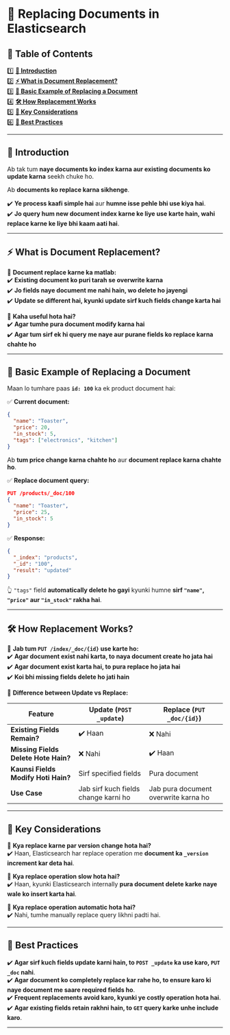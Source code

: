 # 📜 **Replacing Documents in Elasticsearch**  

## 📌 **Table of Contents**  

1️⃣ **[🔹 Introduction](#1)**  
2️⃣ **[⚡ What is Document Replacement?](#2)**  
3️⃣ **[📝 Basic Example of Replacing a Document](#3)**  
4️⃣ **[🛠️ How Replacement Works](#4)**  
5️⃣ **[🚀 Key Considerations](#5)**  
6️⃣ **[🎯 Best Practices](#6)**  

---

## 🔹 **Introduction**  <a id="1"></a>
Ab tak tum **naye documents ko index karna aur existing documents ko update karna** seekh chuke ho.  

Ab **documents ko replace karna sikhenge**.  

✔️ **Ye process kaafi simple hai** aur **humne isse pehle bhi use kiya hai**.  
✔️ **Jo query hum new document index karne ke liye use karte hain, wahi replace karne ke liye bhi kaam aati hai**.  

---

## ⚡ **What is Document Replacement?**  <a id="2"></a>

🔹 **Document replace karne ka matlab:**  
✔️ **Existing document ko puri tarah se overwrite karna**  
✔️ **Jo fields naye document me nahi hain, wo delete ho jayengi**  
✔️ **Update se different hai, kyunki update sirf kuch fields change karta hai**  

🔹 **Kaha useful hota hai?**  
✔️ **Agar tumhe pura document modify karna hai**  
✔️ **Agar tum sirf ek hi query me naye aur purane fields ko replace karna chahte ho**  

---

## 📝 **Basic Example of Replacing a Document**  <a id="3"></a>

Maan lo tumhare paas **`id: 100`** ka ek product document hai:  

✅ **Current document:**  
```json
{
  "name": "Toaster",
  "price": 20,
  "in_stock": 5,
  "tags": ["electronics", "kitchen"]
}
```

Ab **tum price change karna chahte ho** aur **document replace karna chahte ho**.  

✅ **Replace document query:**  
```json
PUT /products/_doc/100
{
  "name": "Toaster",
  "price": 25,
  "in_stock": 5
}
```

✅ **Response:**  
```json
{
  "_index": "products",
  "_id": "100",
  "result": "updated"
}
```

👆 `"tags"` field **automatically delete ho gayi** kyunki humne **sirf `"name"`, `"price"` aur `"in_stock"` rakha hai**.  

---

## 🛠️ **How Replacement Works?**  <a id="4"></a>

🔹 **Jab tum `PUT /index/_doc/{id}` use karte ho:**  
✔️ **Agar document exist nahi karta, to naya document create ho jata hai**  
✔️ **Agar document exist karta hai, to pura replace ho jata hai**  
✔️ **Koi bhi missing fields delete ho jati hain**  

🔹 **Difference between Update vs Replace:**  

| Feature | Update (`POST _update`) | Replace (`PUT _doc/{id}`) |
|---------|----------------|----------------|
| **Existing Fields Remain?** | ✔️ Haan | ❌ Nahi |
| **Missing Fields Delete Hote Hain?** | ❌ Nahi | ✔️ Haan |
| **Kaunsi Fields Modify Hoti Hain?** | Sirf specified fields | Pura document |
| **Use Case** | Jab sirf kuch fields change karni ho | Jab pura document overwrite karna ho |

---

## 🚀 **Key Considerations**  <a id="5"></a>

🔹 **Kya replace karne par version change hota hai?**  
✔️ Haan, Elasticsearch har replace operation me **document ka `_version` increment kar deta hai**.  

🔹 **Kya replace operation slow hota hai?**  
✔️ Haan, kyunki Elasticsearch internally **pura document delete karke naye wale ko insert karta hai**.  

🔹 **Kya replace operation automatic hota hai?**  
✔️ Nahi, tumhe manually replace query likhni padti hai.  

---

## 🎯 **Best Practices**  <a id="6"></a>

✔️ **Agar sirf kuch fields update karni hain, to `POST _update` ka use karo, `PUT _doc` nahi**.  
✔️ **Agar document ko completely replace kar rahe ho, to ensure karo ki naye document me saare required fields ho**.  
✔️ **Frequent replacements avoid karo, kyunki ye costly operation hota hai**.  
✔️ **Agar existing fields retain rakhni hain, to `GET` query karke unhe include karo**.  

---

